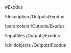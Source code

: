 <!-- MOOSE Object Documentation Stub: Remove this when content is added. -->
#Exodus

!description /Outputs/Exodus

!parameters /Outputs/Exodus

!inputfiles /Outputs/Exodus

!childobjects /Outputs/Exodus
